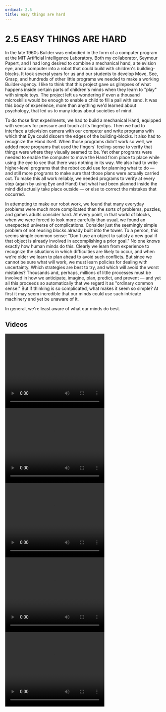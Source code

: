 ```yaml
---
ordinal: 2.5
title: easy things are hard
---
```


# 2.5 EASY THINGS ARE HARD

In the late 1960s Builder was embodied in the form of a computer program at the MIT Artificial Intelligence Laboratory. Both my collaborator, Seymour Papert, and I had long desired to combine a mechanical hand, a television eye, and a computer into a robot that could build with children's building-blocks. It took several years for us and our students to develop Move, See, Grasp, and hundreds of other little programs we needed to make a working Builder-agency. I like to think that this project gave us glimpses of what happens inside certain parts of children's minds when they learn to "play" with simple toys. The project left us wondering if even a thousand microskills would be enough to enable a child to fill a pail with sand. It was this body of experience, more than anything we'd learned about psychology, that led us to many ideas about societies of mind.

To do those first experiments, we had to build a mechanical Hand, equipped with sensors for pressure and touch at its fingertips. Then we had to interface a television camera with our computer and write programs with which that Eye could discern the edges of the building-blocks. It also had to recognize the Hand itself. When those programs didn't work so well, we added more programs that used the fingers' feeling-sense to verify that things were where they visually seemed to be. Yet other programs were needed to enable the computer to move the Hand from place to place while using the eye to see that there was nothing in its way. We also had to write higher-level programs that the robot could use for planning what to do &mdash; and still more programs to make sure that those plans were actually carried out. To make this all work reliably, we needed programs to verify at every step (again by using Eye and Hand) that what had been planned inside the mind did actually take place outside &mdash; or else to correct the mistakes that occurred.

In attempting to make our robot work, we found that many everyday problems were much more complicated than the sorts of problems, puzzles, and games adults consider hard. At every point, in that world of blocks, when we were forced to look more carefully than usual, we found an unexpected universe of complications. Consider just the seemingly simple problem of not reusing blocks already built into the tower. To a person, this seems simple common sense: "Don't use an object to satisfy a new goal if that object is already involved in accomplishing a prior goal." No one knows exactly how human minds do this. Clearly we learn from experience to recognize the situations in which difficulties are likely to occur, and when we're older we learn to plan ahead to avoid such conflicts. But since we cannot be sure what will work, we must learn policies for dealing with uncertainty. Which strategies are best to try, and which will avoid the worst mistakes? Thousands and, perhaps, millions of little processes must be involved in how we anticipate, imagine, plan, predict, and prevent &mdash; and yet all this proceeds so automatically that we regard it as "ordinary common sense." But if thinking is so complicated, what makes it seem so simple? At first it may seem incredible that our minds could use such intricate machinery and yet be unaware of it.

In general, we're least aware of what our minds do best.

## Videos

<video width="320" height="240" controls>
  <source src="/video/02.5 Block Builder Machine.mp4" type="video/mp4">
  Your browser does not support the video tag.
</video>

<video width="320" height="240" controls>
  <source src="/video/02.5 Block Research.mp4" type="video/mp4">
  Your browser does not support the video tag.
</video>

<video width="320" height="240" controls>
  <source src="/video/02.5 Machine Vision.mp4" type="video/mp4">
  Your browser does not support the video tag.
</video>

<video width="320" height="240" controls>
  <source src="/video/02.5 Force Feedback.mp4" type="video/mp4">
  Your browser does not support the video tag.
</video>

<video width="320" height="240" controls>
  <source src="/video/02.5 Visualizing Ahead.mp4" type="video/mp4">
  Your browser does not support the video tag.
</video>
